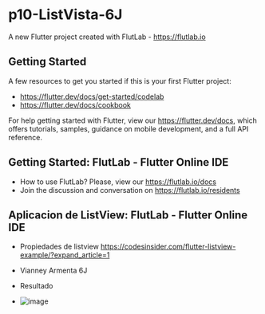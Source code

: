 # p10-ListVista-6J

A new Flutter project created with FlutLab - https://flutlab.io

## Getting Started

A few resources to get you started if this is your first Flutter project:

- https://flutter.dev/docs/get-started/codelab
- https://flutter.dev/docs/cookbook

For help getting started with Flutter, view our
https://flutter.dev/docs, which offers tutorials,
samples, guidance on mobile development, and a full API reference.

## Getting Started: FlutLab - Flutter Online IDE

- How to use FlutLab? Please, view our https://flutlab.io/docs
- Join the discussion and conversation on https://flutlab.io/residents

## Aplicacion de ListView: FlutLab - Flutter Online IDE

- Propiedades de listview https://codesinsider.com/flutter-listview-example/?expand_article=1
- Vianney Armenta 6J

- Resultado
- ![image](https://github.com/pvacarrasco/p10-ListaCard-6J/assets/143549258/e80c9539-23d9-4e74-aebe-1e931f1fbbf4)
